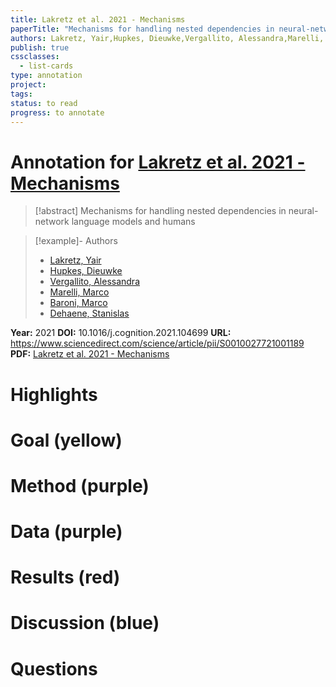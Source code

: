 ```yaml
---
title: Lakretz et al. 2021 - Mechanisms
paperTitle: "Mechanisms for handling nested dependencies in neural-network language models and humans"
authors: Lakretz, Yair,Hupkes, Dieuwke,Vergallito, Alessandra,Marelli, Marco,Baroni, Marco,Dehaene, Stanislas
publish: true
cssclasses:
  - list-cards
type: annotation
project:
tags:
status: to read
progress: to annotate
---
```

# Annotation for [Lakretz et al. 2021 - Mechanisms](Papers/References/Lakretz%20et%20al.%202021%20-%20Mechanisms)

> [!abstract] Mechanisms for handling nested dependencies in neural-network language models and humans

> [!example]- Authors
> - [Lakretz, Yair](Lakretz%2C%20Yair)
> - [Hupkes, Dieuwke](Hupkes%2C%20Dieuwke)
> - [Vergallito, Alessandra](Vergallito%2C%20Alessandra)
> - [Marelli, Marco](Marelli%2C%20Marco)
> - [Baroni, Marco](Baroni%2C%20Marco)
> - [Dehaene, Stanislas](Dehaene%2C%20Stanislas)

**Year:** 2021
**DOI:** 10.1016/j.cognition.2021.104699
**URL:** https://www.sciencedirect.com/science/article/pii/S0010027721001189
**PDF:** [Lakretz et al. 2021 - Mechanisms](Papers/PDFs/Lakretz%20et%20al.%202021%20-%20Mechanisms%20for%20handling%20nested%20dependencies%20in%20neural-network%20language%20models%20and%20humans.pdf)

# Highlights


# Goal (yellow)


# Method (purple)


# Data (purple)


# Results (red)


# Discussion (blue)


# Questions

